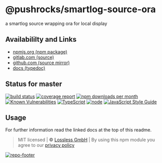 # @pushrocks/smartlog-source-ora
a smartlog source wrapping ora for local display

## Availabililty and Links
* [npmjs.org (npm package)](https://www.npmjs.com/package/@pushrocks/smartlog-source-ora)
* [gitlab.com (source)](https://gitlab.com/pushrocks/smartlog-source-ora)
* [github.com (source mirror)](https://github.com/pushrocks/smartlog-source-ora)
* [docs (typedoc)](https://pushrocks.gitlab.io/smartlog-source-ora/)

## Status for master
[![build status](https://gitlab.com/pushrocks/smartlog-source-ora/badges/master/build.svg)](https://gitlab.com/pushrocks/smartlog-source-ora/commits/master)
[![coverage report](https://gitlab.com/pushrocks/smartlog-source-ora/badges/master/coverage.svg)](https://gitlab.com/pushrocks/smartlog-source-ora/commits/master)
[![npm downloads per month](https://img.shields.io/npm/dm/@pushrocks/smartlog-source-ora.svg)](https://www.npmjs.com/package/@pushrocks/smartlog-source-ora)
[![Known Vulnerabilities](https://snyk.io/test/npm/@pushrocks/smartlog-source-ora/badge.svg)](https://snyk.io/test/npm/@pushrocks/smartlog-source-ora)
[![TypeScript](https://img.shields.io/badge/TypeScript->=%203.x-blue.svg)](https://nodejs.org/dist/latest-v10.x/docs/api/)
[![node](https://img.shields.io/badge/node->=%2010.x.x-blue.svg)](https://nodejs.org/dist/latest-v10.x/docs/api/)
[![JavaScript Style Guide](https://img.shields.io/badge/code%20style-prettier-ff69b4.svg)](https://prettier.io/)

## Usage

For further information read the linked docs at the top of this readme.

> MIT licensed | **&copy;** [Lossless GmbH](https://lossless.gmbh)
| By using this npm module you agree to our [privacy policy](https://lossless.gmbH/privacy.html)

[![repo-footer](https://pushrocks.gitlab.io/assets/repo-footer.svg)](https://maintainedby.lossless.com)
